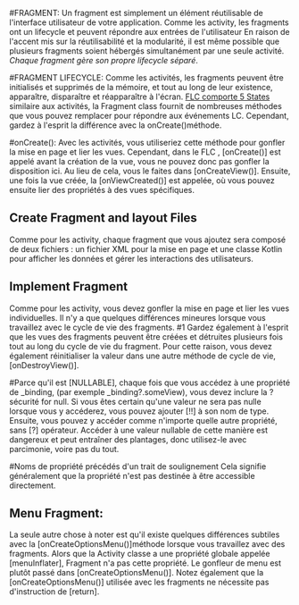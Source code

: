 #FRAGMENT:
Un fragment est simplement un élément réutilisable de l'interface utilisateur de votre application.
Comme les activity, les fragments ont un lifecycle et peuvent répondre aux entrées de l'utilisateur
En raison de l'accent mis sur la réutilisabilité et la modularité, il est même possible que plusieurs
fragments soient hébergés simultanément par une seule activité. 
_Chaque fragment gère son propre lifecycle séparé_.

#FRAGMENT LIFECYCLE:
Comme les activités, les fragments peuvent être initialisés et supprimés de la mémoire, et tout au 
long de leur existence, apparaître, disparaître et réapparaître à l'écran.
[FLC comporte 5 States](https://developer.android.com/reference/kotlin/androidx/lifecycle/.State)
similaire aux activités, la Fragment class fournit de nombreuses méthodes que vous pouvez remplacer
pour répondre aux événements LC. Cependant, gardez à l'esprit la différence avec la onCreate()méthode.

#onCreate(): 
Avec les activités, vous utiliseriez cette méthode pour gonfler la mise en page et lier les vues.
Cependant, dans le FLC , [onCreate()] est appelé avant la création de la vue, vous ne pouvez donc pas gonfler
la disposition ici. Au lieu de cela, vous le faites dans [onCreateView()].
Ensuite, une fois la vue créée, la [onViewCreated()] est appelée, où vous pouvez ensuite lier des propriétés à des vues spécifiques.


## Create Fragment and layout Files
Comme pour les activity, chaque fragment que vous ajoutez sera composé de deux fichiers :
un fichier XML pour la mise en page et une classe Kotlin pour afficher les données et gérer les interactions des utilisateurs. 

## Implement Fragment
Comme pour les activity, vous devez gonfler la mise en page et lier les vues individuelles.
Il n'y a que quelques différences mineures lorsque vous travaillez avec le cycle de vie des fragments.
#1  Gardez également à l'esprit que les vues des fragments peuvent être créées et détruites plusieurs
fois tout au long du cycle de vie du fragment. Pour cette raison, vous devez également réinitialiser
la valeur dans une autre méthode de cycle de vie, [onDestroyView()].

  #Parce qu'il est [NULLABLE], chaque fois que vous accédez à une propriété de _binding, (par exemple _binding?.someView), vous devez inclure la ?sécurité for null.
  Si vous êtes certain qu'une valeur ne sera pas nulle lorsque vous y accéderez, vous pouvez ajouter [!!] à son nom de type.
  Ensuite, vous pouvez y accéder comme n'importe quelle autre propriété, sans  [?] opérateur.
  Accéder à une valeur nullable de cette manière est dangereux et peut entraîner des plantages, donc utilisez-le avec parcimonie, voire pas du tout.
  
  
  #Noms de propriété précédés d'un trait de soulignement
  Cela signifie généralement que la propriété n'est pas destinée à être accessible directement.

## Menu Fragment:
La seule autre chose à noter est qu'il existe quelques différences subtiles avec la [onCreateOptionsMenu()]méthode
lorsque vous travaillez avec des fragments. Alors que la Activity classe a une propriété globale appelée [menuInflater],
Fragment n'a pas cette propriété. Le gonfleur de menu est plutôt passé dans [onCreateOptionsMenu()]. 
Notez également que la [onCreateOptionsMenu()] utilisée avec les fragments ne nécessite pas d'instruction de [return]. 
  